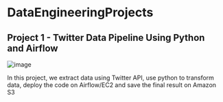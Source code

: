 # DataEngineeringProjects
## Project 1 - Twitter Data Pipeline Using Python and Airflow
![image](https://user-images.githubusercontent.com/13115110/199973236-59f074cb-db8a-4735-aa8d-086550083a26.png)

In this project, we extract data using Twitter API, use python to transform data, deploy the code on Airflow/EC2 and save the final result on Amazon S3
